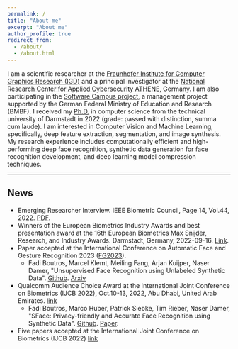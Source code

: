 ```yaml
---
permalink: /
title: "About me"
excerpt: "About me"
author_profile: true
redirect_from: 
  - /about/
  - /about.html
---
```

I am a scientific researcher at the [Fraunhofer Institute for Computer Graphics Research (IGD)](https://www.igd.fraunhofer.de/en/institute/employees/fadi-boutros.html) and a principal investigator at the [National Research Center for Applied Cybersecurity ATHENE](https://www.athene-center.de/en/about-us/contact), Germany. I am also participating in the [Software Campus project](https://softwarecampus.de/en/participant/2022/fadi-boutros/), a management project supported by the German Federal Ministry of Education and Research (BMBF). I received my [Ph.D.](https://tuprints.ulb.tu-darmstadt.de/21571/) in computer science from the technical university of Darmstadt in 2022 (grade: passed with distinction, summa cum laude). 
I am interested in Computer Vision and Machine Learning, specifically, deep feature extraction, segmentation, and image synthesis. My research experience includes computationally efficient and high-performing deep face recognition, synthetic data generation for face recognition development, and deep learning model compression techniques.


---
## News
* Emerging Researcher Interview. IEEE Biometric Council, Page 14, Vol.44, 2022. [PDF](https://ieee-biometrics.org/images/pdf/Vol44-Newsletter.pdf).
* Winners of the European Biometrics Industry Awards and best presentation award at the 16th European Biometrics Max Snijder, Research, and Industry Awards. Darmstadt, Germany, 2022-09-16. [Link](https://eab.org/award/reports/report2022.html?ts=1674041866).
* Paper accepted at the International Conference on Automatic Face and Gesture Recognition 2023 ([FG2023](https://fg2023.ieee-biometrics.org/)).
  * Fadi Boutros, Marcel Klemt, Meiling Fang, Arjan Kuijper, Naser Damer, "Unsupervised Face Recognition using Unlabeled Synthetic Data". [Github](https://github.com/fdbtrs/Unsupervised-Face-Recognition-using-Unlabeled-Synthetic-Data). [Arxiv](https://arxiv.org/abs/2211.07371)
* Qualcomm Audience Choice Award at the International Joint Conference on Biometrics (IJCB 2022), Oct.10-13, 2022, Abu Dhabi, United Arab Emirates. [link](https://ijcb2022.org/#/awards)
  * Fadi Boutros, Marco Huber, Patrick Siebke, Tim Rieber, Naser Damer, "SFace: Privacy-friendly and Accurate Face Recognition using Synthetic Data". [Github](https://github.com/fdbtrs/SFace-Privacy-friendly-and-Accurate-Face-Recognition-using-Synthetic-Data). [Paper](https://ieeexplore.ieee.org/document/10007961).
* Five papers accepted at the International Joint Conference on Biometrics (IJCB 2022) [link](https://ieeexplore.ieee.org/xpl/conhome/10007927/proceeding?isnumber=10007928&refinements=Author:Fadi%20Boutros)


